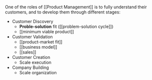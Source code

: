 One of the roles of [[Product Management]] is to fully understand their customers, and to develop them through different stages: 

- Customer Discovery
	- **Proble-solution** fit ([[problem-solution cycle]])
	- [[minimum viable product]]
- Customer Validation
	- [[product-market fit]]
	- [[business model]]
	- [[sales]]
- Customer Creation
	- Scale execution
- Company Building
	- Scale organization
